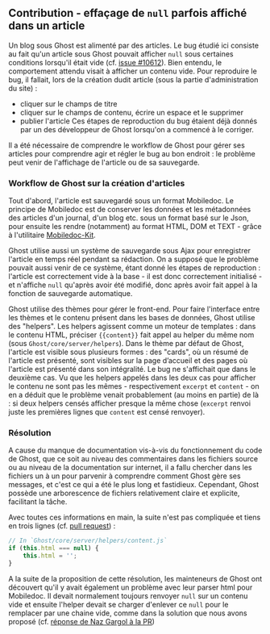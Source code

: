 ## Contribution - effaçage de `null` parfois affiché dans un article
Un blog sous Ghost est alimenté par des articles. Le bug étudié ici consiste
au fait qu'un article sous Ghost pouvait afficher `null` sous certaines
conditions lorsqu'il était vide (cf.
[issue #10612](https://github.com/TryGhost/Ghost/issues/10612)).
Bien entendu, le comportement attendu visait à afficher un contenu vide. Pour
reproduire le bug, il fallait, lors de la création dudit article (sous la partie
d'administration du site) :
- cliquer sur le champs de titre
- cliquer sur le champs de contenu, écrire un espace et le supprimer
- publier l'article
Ces étapes de reproduction du bug étaient déjà donnés par un des développeur de
Ghost lorsqu'on a commencé à le corriger.

Il a été nécessaire de comprendre le workflow de Ghost pour gérer ses articles
pour comprendre agir et régler le bug au bon endroit : le problème peut venir de
l'affichage de l'article ou de sa sauvegarde.  

### Workflow de Ghost sur la création d'articles
Tout d'abord, l'article est sauvegardé sous un format Mobiledoc. Le principe de
Mobiledoc est de conserver les données et les métadonnées des articles d'un
journal, d'un blog etc. sous un format basé sur le Json, pour ensuite les rendre
(notamment) au format HTML, DOM et TEXT - grâce à l'utilitaire
[Mobiledoc-Kit](https://github.com/bustle/mobiledoc-kit).

Ghost utilise aussi un système de sauvegarde sous Ajax pour enregistrer
l'article en temps réel pendant sa rédaction. On a supposé que le problème
pouvait aussi venir de ce système, étant donné les étapes de reproduction :
l'article est correctement vide à la base - il est donc correctement
initialisé - et n'affiche `null` qu'après avoir été modifié, donc après avoir
fait appel à la fonction de sauvegarde automatique.

Ghost utilise des thèmes pour gérer le front-end. Pour faire l'interface entre
les thèmes et le contenu présent dans les bases de données, Ghost utilise des
"helpers". Les helpers agissent comme un moteur de templates : dans le contenu
HTML, préciser `{{content}}` fait appel au helper du même nom (sous
`Ghost/core/server/helpers`). Dans le thème par défaut de Ghost, l'article est
visible sous plusieurs formes : des "cards", où un résumé de l'article est
présenté, sont visibles sur la page d’accueil et des pages où l'article est
présenté dans son intégralité. Le bug ne s'affichait que dans le deuxième cas.
Vu que les helpers appelés dans les deux cas pour afficher le contenu ne sont
pas les mêmes - respectivement `excerpt` et `content` - on en a déduit que le
problème venait probablement (au moins en partie) de là : si deux helpers censés
afficher presque la même chose (`excerpt` renvoi juste les premières lignes que
`content` est censé renvoyer).

### Résolution
A cause du manque de documentation vis-à-vis du fonctionnement du code de Ghost,
que ce soit au niveau des commentaires dans les fichiers source ou au niveau de
la documentation sur internet, il a fallu chercher dans les fichiers un à un
pour parvenir à comprendre comment Ghost gère ses messages, et c'est ce qui a
été le plus long et fastidieux. Cependant, Ghost possède une arborescence de
fichiers relativement claire et explicite, facilitant la tâche.

Avec toutes ces informations en main, la suite n'est pas compliquée et tiens en
trois lignes (cf. [pull request](https://github.com/TryGhost/Ghost/pull/10617)) :
``` javascript
// In `Ghost/core/server/helpers/content.js`
if (this.html === null) {
    this.html = '';
}
```
A la suite de la proposition de cette résolution, les mainteneurs de Ghost ont
découvert qu'il y avait également un problème avec leur parser html pour
Mobiledoc. Il devait normalement toujours renvoyer `null` sur un contenu vide
et ensuite l'helper devait se charger d'enlever ce `null` pour  le remplacer
par une chaine vide, comme dans la solution que nous avons proposé (cf.
[réponse de Naz Gargol à la PR](https://github.com/TryGhost/Ghost/pull/10617#issuecomment-473875886))
